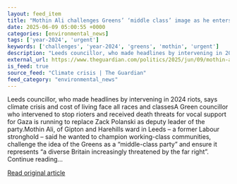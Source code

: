 ```yaml
---
layout: feed_item
title: "Mothin Ali challenges Greens’ ‘middle class’ image as he enters deputy race"
date: 2025-06-09 05:00:55 +0000
categories: [environmental_news]
tags: ['year-2024', 'urgent']
keywords: ['challenges', 'year-2024', 'greens', 'mothin', 'urgent']
description: "Leeds councillor, who made headlines by intervening in 2024 riots, says climate crisis and cost of living face all races and classesA Green councillor who in..."
external_url: https://www.theguardian.com/politics/2025/jun/09/mothin-ali-challenges-greens-middle-class-image-as-he-enters-deputy-race
is_feed: true
source_feed: "Climate crisis | The Guardian"
feed_category: "environmental_news"
---
```


Leeds councillor, who made headlines by intervening in 2024 riots, says climate crisis and cost of living face all races and classesA Green councillor who intervened to stop rioters and received death threats for vocal support for Gaza is running to replace Zack Polanski as deputy leader of the party.Mothin Ali, of Gipton and Harehills ward in Leeds – a former Labour stronghold – said he wanted to champion working-class communities, challenge the idea of the Greens as a “middle-class party” and ensure it represents “a diverse Britain increasingly threatened by the far right”. Continue reading...

[Read original article](https://www.theguardian.com/politics/2025/jun/09/mothin-ali-challenges-greens-middle-class-image-as-he-enters-deputy-race)
